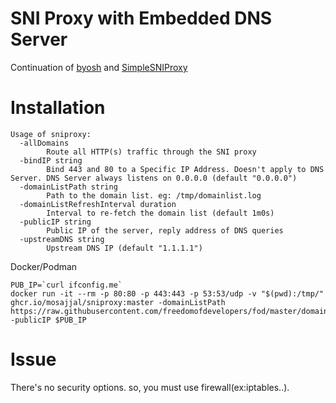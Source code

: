 SNI Proxy with Embedded DNS Server
==============

Continuation of [byosh](https://github.com/mosajjal/byosh) and [SimpleSNIProxy](https://github.com/ziozzang/SimpleSNIProxy)

Installation
============

```
Usage of sniproxy:
  -allDomains
    	Route all HTTP(s) traffic through the SNI proxy
  -bindIP string
    	Bind 443 and 80 to a Specific IP Address. Doesn't apply to DNS Server. DNS Server always listens on 0.0.0.0 (default "0.0.0.0")
  -domainListPath string
    	Path to the domain list. eg: /tmp/domainlist.log
  -domainListRefreshInterval duration
    	Interval to re-fetch the domain list (default 1m0s)
  -publicIP string
    	Public IP of the server, reply address of DNS queries
  -upstreamDNS string
    	Upstream DNS IP (default "1.1.1.1")
```      

Docker/Podman

```
PUB_IP=`curl ifconfig.me`
docker run -it --rm -p 80:80 -p 443:443 -p 53:53/udp -v "$(pwd):/tmp/" ghcr.io/mosajjal/sniproxy:master -domainListPath https://raw.githubusercontent.com/freedomofdevelopers/fod/master/domains -publicIP $PUB_IP
```

Issue
=====

There's no security options. so, you must use firewall(ex:iptables..).
